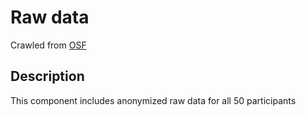 # Raw data

Crawled from [OSF](https://osf.io/z8mu5/)

## Description

This component includes anonymized raw data for all 50 participants